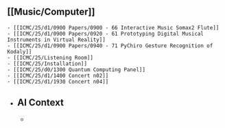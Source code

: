 ## [[Music/Computer]]
	- [[ICMC/25/d1/0900 Papers/0900 - 66 Interactive Music Somax2 Flute]]
	- [[ICMC/25/d1/0900 Papers/0920 - 61 Prototyping Digital Musical Instruments in Virtual Reality]]
	- [[ICMC/25/d1/0900 Papers/0940 - 71 PyChiro Gesture Recognition of Kodaly]]
	- [[ICMC/25/Listening Room]]
	- [[ICMC/25/Installation]]
	- [[ICMC/25/d0/1300 Quantum Computing Panel]]
	- [[ICMC/25/d1/1400 Concert n02]]
	- [[ICMC/25/d1/1930 Concert n04]]
- ## AI Context
	-